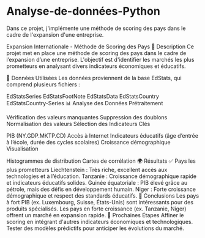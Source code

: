# Analyse-de-données-Python
Dans ce projet, j'implémente une méthode de scoring des pays dans le cadre de l'expansion d'une entreprise.


Expansion Internationale - Méthode de Scoring des Pays
📌 Description
Ce projet met en place une méthode de scoring des pays dans le cadre de l’expansion d’une entreprise. L'objectif est d'identifier les marchés les plus prometteurs en analysant divers indicateurs économiques et éducatifs.

📂 Données Utilisées
Les données proviennent de la base EdStats, qui comprend plusieurs fichiers :

EdStatsSeries
EdStatsFootNote
EdStatsData
EdStatsCountry
EdStatsCountry-Series
📊 Analyse des Données
Prétraitement

Vérification des valeurs manquantes
Suppression des doublons
Normalisation des valeurs
Sélection des Indicateurs Clés

PIB (NY.GDP.MKTP.CD)
Accès à Internet
Indicateurs éducatifs (âge d’entrée à l’école, durée des cycles scolaires)
Croissance démographique
Visualisation

Histogrammes de distribution
Cartes de corrélation
🌍 Résultats
✅ Pays les plus prometteurs
Liechtenstein : Très riche, excellent accès aux technologies et à l’éducation.
Tanzanie : Croissance démographique rapide et indicateurs éducatifs solides.
Guinée équatoriale : PIB élevé grâce au pétrole, mais des défis en développement humain.
Niger : Forte croissance démographique et respect des standards éducatifs.
📌 Conclusions
Les pays à fort PIB (ex. Luxembourg, Suisse, États-Unis) sont intéressants pour des produits spécialisés.
Les pays en forte croissance (ex. Tanzanie, Niger) offrent un marché en expansion rapide.
🚀 Prochaines Étapes
Affiner le scoring en intégrant d'autres indicateurs économiques et technologiques.
Tester des modèles prédictifs pour anticiper les évolutions du marché.
